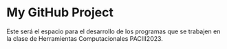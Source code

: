 # My GitHub Project

Este será el espacio para el desarrollo de los programas que se trabajen en la clase de Herramientas Computacionales PACIII2023.